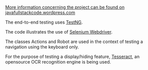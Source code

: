 [More information concerning the project can be found on javafullstackcode.wordpress.com](https://javafullstackcode.wordpress.com/, "Java Full Stack Code")

The end-to-end testing uses [TestNG](https://testng.org/doc/index.html "TestNG website homepage").

The code illustrates the use of [Selenium Webdriver](https://www.selenium.dev/documentation/en/webdriver/ "Selenium webdriver page"). 

The classes Actions and Robot are used in the context of testing a navigation using the keyboard only.

For the purpose of testing a display/hiding feature, [Tesseract](https://tesseract-ocr.github.io/tessdoc/ "Tesseract on GitHub"), an opensource OCR recognition engine is being used. 

